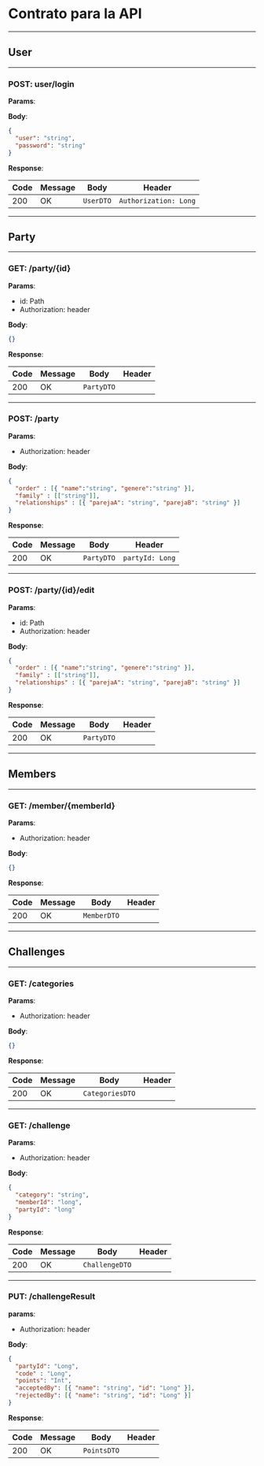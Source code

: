 # Contrato para la API

-----
## User

----
### POST: user/login

**Params**:

**Body**:

```json
{
  "user": "string",
  "password": "string"
}
```
**Response**:

| Code | Message | Body        | Header                  |
|------|---------|-------------|-------------------------|
| 200  | OK      | ``UserDTO`` | ``Authorization: Long`` |

----

## Party

----
### GET: /party/{id}

**Params**:
- id: Path
- Authorization: header

**Body**:

```json
{}
```
**Response**:

| Code | Message | Body         | Header |
|------|---------|--------------|--------|
| 200  | OK      | ``PartyDTO`` |        |
---

### POST: /party

**Params**:
- Authorization: header

**Body**:

```json
{
  "order" : [{ "name":"string", "genere":"string" }],
  "family" : [["string"]],
  "relationships" : [{ "parejaA": "string", "parejaB": "string" }]
}
```
**Response**:

| Code | Message | Body         | Header            |
|------|---------|--------------|-------------------|
| 200  | OK      | ``PartyDTO`` | ``partyId: Long`` |
_____
### POST: /party/{id}/edit

**Params**:
- id: Path
- Authorization: header

**Body**:

```json
{
  "order" : [{ "name":"string", "genere":"string" }],
  "family" : [["string"]],
  "relationships" : [{ "parejaA": "string", "parejaB": "string" }]
}
```
**Response**:

| Code | Message | Body         | Header |
|------|---------|--------------|--------|
| 200  | OK      | ``PartyDTO`` |        |
---

## Members

---
### GET: /member/{memberId}

**Params**:
- Authorization: header

**Body**:

```json
{}
```
**Response**:

| Code | Message | Body          | Header |
|------|---------|---------------|--------|
| 200  | OK      | ``MemberDTO`` |        |
----

## Challenges

---
### GET: /categories

**Params**:
- Authorization: header

**Body**:

```json
{}
```
**Response**:

| Code | Message | Body              | Header |
|------|---------|-------------------|--------|
| 200  | OK      | ``CategoriesDTO`` |        |
----
### GET: /challenge

**Params**:
- Authorization: header

**Body**:

```json
{
  "category": "string",
  "memberId": "long",
  "partyId": "long"
}
```
**Response**:

| Code | Message | Body             | Header |
|------|---------|------------------|--------|
| 200  | OK      | ``ChallengeDTO`` |        |
----
### PUT: /challengeResult

**params**:
- Authorization: header

**Body**:
```json
{
  "partyId": "Long",
  "code" : "Long",
  "points": "Int",
  "acceptedBy": [{ "name": "string", "id": "Long" }],
  "rejectedBy": [{ "name": "string", "id": "Long" }]
}
```
**Response**:

| Code | Message | Body           | Header |
|------|---------|----------------|--------|
| 200  | OK      | ``PointsDTO``  |        |